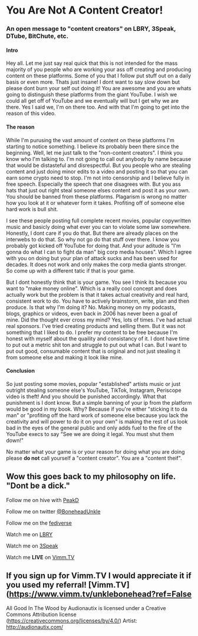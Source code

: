 # You Are Not A Content Creator!
### An open message to "content creators" on LBRY, 3Speak, DTube, BitChute, etc.

#### Intro
Hey all. Let me just say real quick that this is not intended for the mass majority of you people who are working your ass off creating and producing content on these platforms. Some of you that I follow put stuff out on a daily basis or even more. Thats just insane! I dont want to say slow down but please dont burn your self out doing it! You are awesome and you are whats going to distinguish these platforms from the giant YouTube. I wish we could all get off of YouTube and we eventually will but I get why we are there. Yes I said we, I'm on there too. And with that I'm going to get into the reason of this video.

#### The reason
While I'm purusing the vast amount of content on these platforms I'm starting to notice something. I believe its probably been there since the beginning. Well, let me just talk to the "non-content creators". I think you know who I'm talking to. I'm not going to call out anybody by name because that would be distasteful and disrespectful. But you people who are stealing content and just doing minor edits to a video and posting it so that you can earn some crypto need to stop. I'm not into censorship and I believe fully in free speech. Especially the speech that one disagrees with. But you ass hats that just out right steal someone elses content and post it as your own. You should be banned from these platforms. Plagarism is wrong no matter how you look at it or whatever form it takes. Profiting off of someone else hard work is bull shit.

I see these people posting full complete recent movies, popular copywritten music and basicly doing what ever you can to violate some law somewhere. Honestly, I dont care if you do that. But there are already places on the interwebs to do that. So why not go do that stuff over there. I know you probably got kicked off YouTube for doing that. And your aditude is "I'm gonna do what I can to fight da man" big corp media houses". Which I agree with you on doing but your plan of attack sucks and has been used for decades. It does not work and only makes the corp media giants stronger. So come up with a different tatic if that is your game. 

But I dont honestly think that is your game. You see I think its because you want to "make money online". Which is a really cool concept and does actually work but the problem is that it takes actual creativity and real hard, consistent work to do. You have to actively brainstorm, write, plan and then produce. Is that why I'm doing it? No. Making money on my podcasts, blogs, graphics or videos, even back in 2006 has never been a goal of mine. Did the thought ever cross my mind? Yes, lots of times. I've had actual real sponsors. I've tried creating products and selling them. But it was not something that I liked to do. I prefer my content to be free because I'm honest with myself about the quaility and consistancy of it. I dont have time to put out a metric shit ton and struggle to put out what I can. But I want to put out good, consumable content that is original and not just stealing it from someone else and making it look like mine. 

#### Conclusion
So just posting some movies, popular "established" artists music or just outright stealing someone else's YouTube, TikTok, Instagram, Periscope video is theft! And you should be punished accordingly. What that punishment is I dont know. But a simple banning of your ip from the platform would be good in my book. Why? Because if you're either "sticking it to da man" or "profiting off the hard work of someone else because you lack the creativity and will power to do it on your own" is making the rest of us look bad in the eyes of the general public and only adds fuel to the fire of the YouTube execs to say "See we are doing it legal. You must shut them down!" 

No matter what your game is or your reason for doing what you are doing please **do not** call yourself a "content creator". You are a "content theif". 

Wow this goes back to my philosophy on life. "Dont be a dick."
---
Follow me on hive with [PeakD](https://peakd.com/@unklebonehead)

Follow me on twitter [@BoneheadUnkle](https://twitter.com/BoneheadUnkle)

Follow me on the [fediverse](https://mastodon.social/@unklebonehead)

Watch me on [LBRY](https://open.lbry.com/@boneheadmedia:d)

Watch me on [3Speak](https://3speak.online/user/unklebonehead)

Watch me **LIVE** on [Vimm.TV](https://www.vimm.tv/unklebonehead)

If you sign up for Vimm.TV I would appreciate it if you used my referral! [Vimm.TV](https://www.vimm.tv/unklebonehead?ref=False
---

All Good In The Wood by Audionautix is licensed under a Creative Commons Attribution license (https://creativecommons.org/licenses/by/4.0/)
Artist: http://audionautix.com/